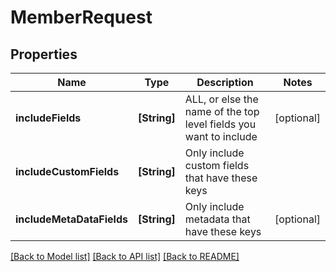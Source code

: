 # MemberRequest

## Properties
Name | Type | Description | Notes
------------ | ------------- | ------------- | -------------
**includeFields** | **[String]** | ALL, or else the name of the top level fields you want to include | [optional] 
**includeCustomFields** | **[String]** | Only include custom fields that have these keys | 
**includeMetaDataFields** | **[String]** | Only include metadata that have these keys | [optional] 

[[Back to Model list]](../README.md#documentation-for-models) [[Back to API list]](../README.md#documentation-for-api-endpoints) [[Back to README]](../README.md)


